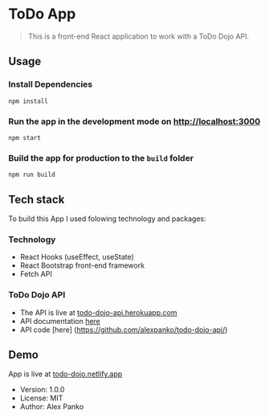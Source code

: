# ToDo App

> This is a front-end React application to work with a ToDo Dojo API.

## Usage

### Install Dependencies

```
npm install
```

### Run the app in the development mode on [http://localhost:3000](http://localhost:3000)

```
npm start
```

### Build the app for production to the `build` folder

```
npm run build
```

## Tech stack

To build this App I used folowing technology and packages:

### Technology

- React Hooks (useEffect, useState)
- React Bootstrap front-end framework
- Fetch API

### ToDo Dojo API

- The API is live at [todo-dojo-api.herokuapp.com](https://todo-dojo-api.herokuapp.com/)
- API documentation [here](https://documenter.getpostman.com/view/10852837/Uzs13mfV)
- API code [here] (https://github.com/alexpanko/todo-dojo-api/)

## Demo

App is live at [todo-dojo.netlify.app](https://todo-dojo.netlify.app/)

- Version: 1.0.0
- License: MIT
- Author: Alex Panko
